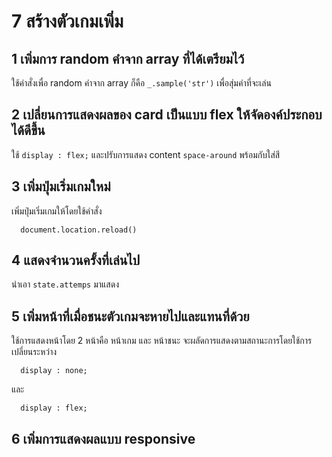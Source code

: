 # 7 สร้างตัวเกมเพิ่ม

## 1 เพิ่มการ random คำจาก array ที่ได้เตรียมไว้
ใช้คำสั่งเพื่อ random คำจาก array ก็คือ `_.sample('str')` เพื่อสุ่มคำที่จะเล่น

## 2 เปลี่ยนการแสดงผลของ card เป็นแบบ flex ให้จัดองค์ประกอบได้ดีขึ้น
ใช้ `display : flex;` และปรับการแสดง content `space-around` พร้อมกับใส่สี

## 3 เพิ่มปุ่มเริ่มเกมใหม่
เพิ่มปุ่มเริ่มเกมให้โดยใช้คำสั่ง 
```
  document.location.reload()
```

## 4 แสดงจำนวนครั้งที่เล่นไป
นำเอา `state.attemps` มาแสดง

## 5 เพิ่มหน้าที่เมื่อชนะตัวเกมจะหายไปและแทนที่ด้วย
ใช้การแสดงหน้าโดย 2 หน้าคือ หน้าเกม และ หน้าชนะ จะผลัดการแสดงตามสถานะการโดยใช้การเปลี่ยนระหว่าง 
```
  display : none;
```
และ
```
  display : flex;
```

## 6 เพิ่มการแสดงผลแบบ responsive

